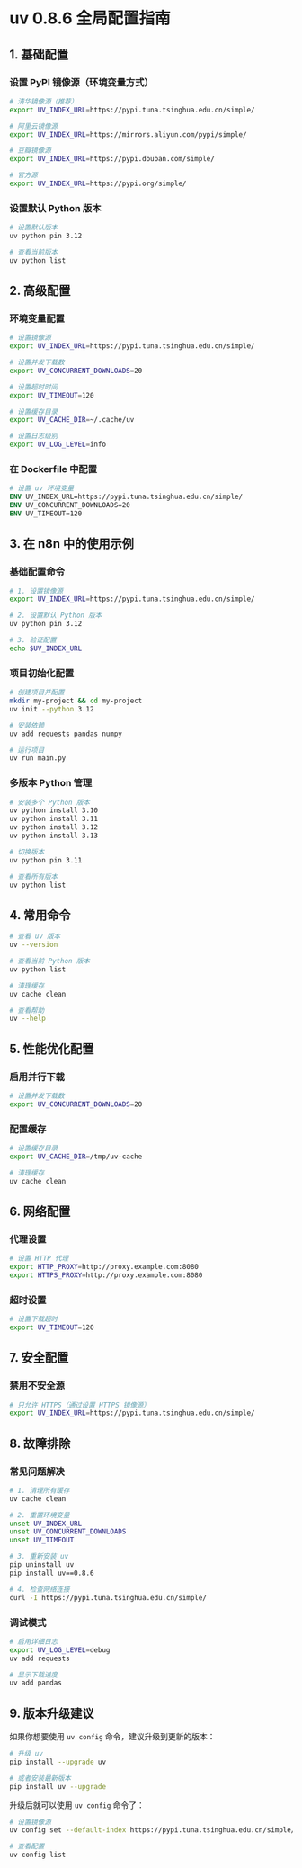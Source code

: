# uv 0.8.6 全局配置指南

## 1. 基础配置

### 设置 PyPI 镜像源（环境变量方式）
```bash
# 清华镜像源（推荐）
export UV_INDEX_URL=https://pypi.tuna.tsinghua.edu.cn/simple/

# 阿里云镜像源
export UV_INDEX_URL=https://mirrors.aliyun.com/pypi/simple/

# 豆瓣镜像源
export UV_INDEX_URL=https://pypi.douban.com/simple/

# 官方源
export UV_INDEX_URL=https://pypi.org/simple/
```

### 设置默认 Python 版本
```bash
# 设置默认版本
uv python pin 3.12

# 查看当前版本
uv python list
```

## 2. 高级配置

### 环境变量配置
```bash
# 设置镜像源
export UV_INDEX_URL=https://pypi.tuna.tsinghua.edu.cn/simple/

# 设置并发下载数
export UV_CONCURRENT_DOWNLOADS=20

# 设置超时时间
export UV_TIMEOUT=120

# 设置缓存目录
export UV_CACHE_DIR=~/.cache/uv

# 设置日志级别
export UV_LOG_LEVEL=info
```

### 在 Dockerfile 中配置
```dockerfile
# 设置 uv 环境变量
ENV UV_INDEX_URL=https://pypi.tuna.tsinghua.edu.cn/simple/
ENV UV_CONCURRENT_DOWNLOADS=20
ENV UV_TIMEOUT=120
```

## 3. 在 n8n 中的使用示例

### 基础配置命令
```bash
# 1. 设置镜像源
export UV_INDEX_URL=https://pypi.tuna.tsinghua.edu.cn/simple/

# 2. 设置默认 Python 版本
uv python pin 3.12

# 3. 验证配置
echo $UV_INDEX_URL
```

### 项目初始化配置
```bash
# 创建项目并配置
mkdir my-project && cd my-project
uv init --python 3.12

# 安装依赖
uv add requests pandas numpy

# 运行项目
uv run main.py
```

### 多版本 Python 管理
```bash
# 安装多个 Python 版本
uv python install 3.10
uv python install 3.11
uv python install 3.12
uv python install 3.13

# 切换版本
uv python pin 3.11

# 查看所有版本
uv python list
```

## 4. 常用命令

```bash
# 查看 uv 版本
uv --version

# 查看当前 Python 版本
uv python list

# 清理缓存
uv cache clean

# 查看帮助
uv --help
```

## 5. 性能优化配置

### 启用并行下载
```bash
# 设置并发下载数
export UV_CONCURRENT_DOWNLOADS=20
```

### 配置缓存
```bash
# 设置缓存目录
export UV_CACHE_DIR=/tmp/uv-cache

# 清理缓存
uv cache clean
```

## 6. 网络配置

### 代理设置
```bash
# 设置 HTTP 代理
export HTTP_PROXY=http://proxy.example.com:8080
export HTTPS_PROXY=http://proxy.example.com:8080
```

### 超时设置
```bash
# 设置下载超时
export UV_TIMEOUT=120
```

## 7. 安全配置

### 禁用不安全源
```bash
# 只允许 HTTPS（通过设置 HTTPS 镜像源）
export UV_INDEX_URL=https://pypi.tuna.tsinghua.edu.cn/simple/
```

## 8. 故障排除

### 常见问题解决
```bash
# 1. 清理所有缓存
uv cache clean

# 2. 重置环境变量
unset UV_INDEX_URL
unset UV_CONCURRENT_DOWNLOADS
unset UV_TIMEOUT

# 3. 重新安装 uv
pip uninstall uv
pip install uv==0.8.6

# 4. 检查网络连接
curl -I https://pypi.tuna.tsinghua.edu.cn/simple/
```

### 调试模式
```bash
# 启用详细日志
export UV_LOG_LEVEL=debug
uv add requests

# 显示下载进度
uv add pandas
```

## 9. 版本升级建议

如果你想要使用 `uv config` 命令，建议升级到更新的版本：

```bash
# 升级 uv
pip install --upgrade uv

# 或者安装最新版本
pip install uv --upgrade
```

升级后就可以使用 `uv config` 命令了：

```bash
# 设置镜像源
uv config set --default-index https://pypi.tuna.tsinghua.edu.cn/simple/

# 查看配置
uv config list
``` 